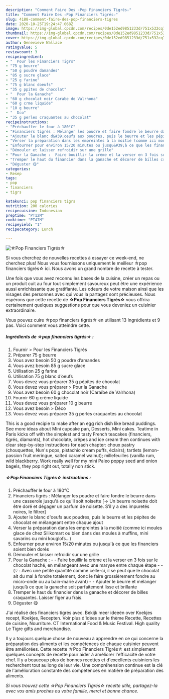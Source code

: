 ```yaml
---
description: "Comment Faire Des ☆Pop Financiers Tigrés☆"
title: "Comment Faire Des ☆Pop Financiers Tigrés☆"
slug: 4188-comment-faire-des-pop-financiers-tigres
date: 2020-10-25T19:24:47.068Z
image: https://img-global.cpcdn.com/recipes/0de152ed9851233d/751x532cq70/☆pop-financiers-tigres☆-photo-principale-de-la-recette.jpg
thumbnail: https://img-global.cpcdn.com/recipes/0de152ed9851233d/751x532cq70/☆pop-financiers-tigres☆-photo-principale-de-la-recette.jpg
cover: https://img-global.cpcdn.com/recipes/0de152ed9851233d/751x532cq70/☆pop-financiers-tigres☆-photo-principale-de-la-recette.jpg
author: Genevieve Wallace
ratingvalue: 5
reviewcount: 3
recipeingredient:
- "  Pour les Financiers Tigrs"
- "75 g beurre"
- "50 g poudre damandes"
- "85 g sucre glace"
- "25 g farine"
- "75 g blanc doeufs"
- "35 g ppites de chocolat"
- "  Pour la Ganache"
- "60 g chocolat noir Carabe de Valrhona"
- "60 g crme liquide"
- "10 g beurre"
- "  Dco"
- "35 g perles craquantes au chocolat"
recipeinstructions:
- "Préchauffer le four à 180°C"
- "Financiers tigrés : Mélanger les poudre et faire fondre le beurre dans une casserole jusqu&#39;à ce qu&#39;il soit noisette [-&gt; Un beurre noisette doit être doré et dégager un parfum de noisette. S’il y a des impuretés noires, le filtrer]"
- "Ajouter le blanc d&#39;oeufs aux poudres, puis le beurre et les pépites de chocolat en mélangeant entre chaque ajout"
- "Verser la préparation dans les empreintes à la moitié (comme ici moules glace de chez Silikomart ou bien dans des moules à muffins, mini savarins ou mini kouglofs...)"
- "Enfourner pour environ 15/20 minutes ou jusqu&#39;à ce que les financiers soient bien dorés"
- "Démouler et laisser refroidir sur une grille"
- "Pour la Ganache :  Faire bouillir la crème et la verser en 3 fois sur le chocolat haché, en mélangeant avec une maryse entre chaque étape  (💡 : Avec une petite quantité comme celle-ci, il se peut que le chocolat ait du mal à fondre totalement, donc le faire grossièrement fondre au micro-onde ou au bain-marie avant)  Ajouter le beurre et mélanger jusqu’à ce que la ganache soit parfaitement lisse et brillante"
- "Tremper le haut du financier dans la ganache et décorer de billes craquantes. Laisser figer au frais."
- "Déguster 😋"
categories:
- Resep
tags:
- pop
- financiers
- tigrs

katakunci: pop financiers tigrs 
nutrition: 200 calories
recipecuisine: Indonesian
preptime: "PT12M"
cooktime: "PT47M"
recipeyield: "1"
recipecategory: Lunch

---
```



![☆Pop Financiers Tigrés☆](https://img-global.cpcdn.com/recipes/0de152ed9851233d/751x532cq70/☆pop-financiers-tigres☆-photo-principale-de-la-recette.jpg)

Si vous cherchez de nouvelles recettes à essayer ce week-end, ne cherchez plus! Nous vous fournissons uniquement le meilleur ☆pop financiers tigrés☆ ici. Nous avons un grand nombre de recette à tester.

Une fois que vous avez reconnu les bases de la cuisine, créer un repas ou un produit cuit au four tout simplement savoureux peut être une expérience aussi enrichissante que gratifiante. Les odeurs de votre maison ainsi que les visages des personnes avec qui vous la partagez sont précieuses. Nous espérons que cette recette de <strong> ☆Pop Financiers Tigrés☆ </strong> vous offrira certainement quelques suggestions pour que vous deveniez un cuisinier extraordinaire.

<!--inarticleads1-->

Vous pouvez cuire ☆pop financiers tigrés☆ en utilisant 13 Ingrédients et 9 pas. Voici comment vous atteindre cette.

##### Ingrédients de ☆pop financiers tigrés☆ :

1. Fournir  &gt; Pour les Financiers Tigrés
1. Préparer 75 g beurre
1. Vous avez besoin 50 g poudre d’amandes
1. Vous avez besoin 85 g sucre glace
1. Utilisation 25 g farine
1. Utilisation 75 g blanc d’oeufs
1. Vous devez vous préparer 35 g pépites de chocolat
1. Vous devez vous préparer  &gt; Pour la Ganache
1. Vous avez besoin 60 g chocolat noir (Caraïbe de Valrhona)
1. Fournir 60 g crème liquide
1. Vous devez vous préparer 10 g beurre
1. Vous avez besoin  &gt; Déco
1. Vous devez vous préparer 35 g perles craquantes au chocolat


This is a good recipie to make after an egg rich dish like bread puddings. See more ideas about Mini cupcake pan, Desserts, Mini cakes. Teatime in Paris kicks off with the simplest and tasty French teacakes (financiers, tigrés, diamants), hot chocolate, crêpes and ice cream then continues with clear step-by-step instructions for each chapter: choux pastry (chouquettes, Nun&#39;s pops, pistachio cream puffs, éclairs); tartlets (lemon-passion fruit meringue, salted caramel walnut); millefeuilles (vanilla rum, wild blackberry. Work really well for my mini Paleo poppy seed and onion bagels, they pop right out, totally non stick. 

<!--inarticleads2-->

##### ☆Pop Financiers Tigrés☆ instructions :

1. Préchauffer le four à 180°C
1. Financiers tigrés : Mélanger les poudre et faire fondre le beurre dans une casserole jusqu&#39;à ce qu&#39;il soit noisette [-&gt; Un beurre noisette doit être doré et dégager un parfum de noisette. S’il y a des impuretés noires, le filtrer]
1. Ajouter le blanc d&#39;oeufs aux poudres, puis le beurre et les pépites de chocolat en mélangeant entre chaque ajout
1. Verser la préparation dans les empreintes à la moitié (comme ici moules glace de chez Silikomart ou bien dans des moules à muffins, mini savarins ou mini kouglofs...)
1. Enfourner pour environ 15/20 minutes ou jusqu&#39;à ce que les financiers soient bien dorés
1. Démouler et laisser refroidir sur une grille
1. Pour la Ganache : -  - Faire bouillir la crème et la verser en 3 fois sur le chocolat haché, en mélangeant avec une maryse entre chaque étape -  - (💡 : Avec une petite quantité comme celle-ci, il se peut que le chocolat ait du mal à fondre totalement, donc le faire grossièrement fondre au micro-onde ou au bain-marie avant) -  - Ajouter le beurre et mélanger jusqu’à ce que la ganache soit parfaitement lisse et brillante
1. Tremper le haut du financier dans la ganache et décorer de billes craquantes. Laisser figer au frais.
1. Déguster 😋


J&#39;ai réalisé des financiers tigrés avec. Bekijk meer ideeën over Koekjes recept, Koekjes, Recepten. Voir plus d&#39;idées sur le thème Recette, Recettes de cuisine, Nourriture. CT International Food &amp; Music Festival. High quality Le Tigre gifts and merchandise. 

<!--inarticleads1-->

<p>
Il y a toujours quelque chose de nouveau à apprendre en ce qui concerne la préparation des aliments et les compétences de chaque cuisinier peuvent être améliorées. Cette recette ☆Pop Financiers Tigrés☆ est simplement quelques concepts de recette pour aider à améliorer l'efficacité de votre chef. Il y a beaucoup plus de bonnes recettes et d'excellents cuisiniers les recherchent tout au long de leur vie. Une compréhension continue est la clé de l'amélioration constante des compétences en matière de préparation des aliments.
</p>

<p>
<i>Si vous trouvez cette ☆Pop Financiers Tigrés☆ recette utile, partagez-la avec vos amis proches ou votre famille, merci et bonne chance.</i>
</p>
